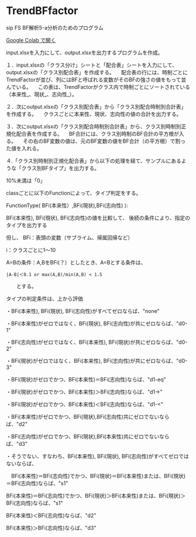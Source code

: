 # TrendBFfactor
sip FS BF解析5-a分析のためのプログラム

[Google Colab で開く](https://colab.research.google.com/github/tanidayasuo/TrendBFfactor/blob/main/TrendBFfactor.ipynb?hl=ja)


input.xlsxを入力にして、output.xlsxを出力するプログラムを作成。

１．input.xlsxの「クラス分け」シートと「配合表」シートを入力にして、output.xlsxの「クラス別配合表」を作成する。
　配合表の行には、時制ごとにTrendFactorが並び、列にはBFと呼ばれる変数がそのBFの強さの値をもって並んでいる。
　この表は、TrendFactorがクラス内で時制ごとにソートされている（本来性_、現状_、志向性_）。
 
２．次にoutput.xlsxの「クラス別配合表」から「クラス別配合時制別合計表」を作成する。
　クラスごとに本来性、現状、志向性の値の合計を出力する。
 
３．次にoutput.xlsxの「クラス別配合時制別合計表」から、クラス別時制別正規化配合表を作成する。
　BF合計には、クラス別時制のBF合計の平方根が入る。
　その右のBF変数の値は、元のBF変数の値をBF合計（の平方根）で割った値を入れる。

４.「クラス別時制別正規化配合表」から以下の処理を経て、サンプルにあるような「クラス別BFタイプ」を出力する。

10%未満は「0」

classごとに以下のFunctionによって、タイプ判定をする。

FunctionType( BFi(本来性）,BFi(現状),BFi(志向性) ):

BFi(本来性), BFi(現状), BFi(志向性)の値を比較して、
後続の条件により、指定のタイプを出力する

但し、
BFi：表頭の変数（サブライム、帰属回帰など）

i：クラスごとに1～10

A=Bの条件：A,BをBFi(？）としたとき、A=Bとする条件は、

    |A-B|＜0.1 or max(A,B)/min(A,B) < 1.5
    
　　とする。

タイプの判定条件は、上から評価

・BFi(本来性), BFi(現状), BFi(志向性)がすべてゼロならば、"none"

・BFi(本来性)がゼロではなく、BFi(現状), BFi(志向性)が共にゼロならば、"d0-1"

・BFi(志向性)がゼロではなく、BFi(本来性), BFi(現状)が共にゼロならば、"d0-2"

・BFi(現状)がゼロではなく、BFi(本来性), BFi(志向性)が共にゼロならば、"d0-3"

・BFi(現状)がゼロでかつ、BFi(本来性)＝BFi(志向性)ならば、"d1-eq"

・BFi(現状)がゼロでかつ、BFi(本来性)＞BFi(志向性)ならば、"d1->"

・BFi(現状)がゼロでかつ、BFi(本来性)＜BFi(志向性)ならば、"d1-<"

・BFi(本来性)がゼロでかつ、BFi(現状),BFi(志向性)共にゼロでないならば、"d2"

・BFi(志向性)がゼロでかつ、BFi(現状),BFi(本来性)共にゼロでないならば、"d3"

・そうでない、すなわち、BFi(本来性), BFi(現状), BFi(志向性)がすべてゼロではないならば、

　BFi(本来性)＝BFi(志向性)でかつ、BFi(現状)＝BFi(本来性)または、BFi(現状)＝BFi(志向性)ならば、"s1"
 
  BFi(本来性)＝BFi(志向性)でかつ、BFi(現状)＞BFi(本来性)または、BFi(現状)＞BFi(志向性)ならば、"s1"
  
  BFi(本来性)＜BFi(志向性)ならば、"d2"
  
  BFi(本来性)＞BFi(志向性)ならば、"d3"
